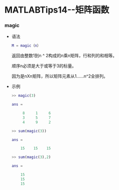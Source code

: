 # MATLABTips14--矩阵函数

### magic

+ 语法

  ```matlab
  M = magic（n）
  ```

  返回由整数1到n ^ 2构成的n乘n矩阵，行和列的和相等。 

  顺序n必须是大于或等于3的标量。

  因为是nXn矩阵，所以矩阵元素从1……n^2全排列。

+ 示例

  ```matlab
  >> magic(3)
  
  ans =
  
       8     1     6
       3     5     7
       4     9     2
  ```

  ```matlab
  >> sum(magic(3))
  
  ans =
  
      15    15    15
  ```

  ```matlab
  >> sum(magic(3),2)
  
  ans =
  
      15
      15
      15
  ```

  